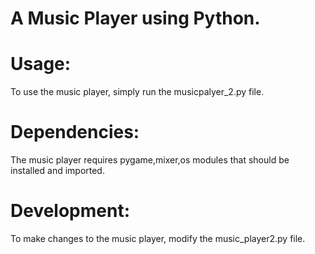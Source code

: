 # A Music Player using Python.

# Usage:
To use the music player, simply run the musicpalyer_2.py file.

# Dependencies:
The music player requires pygame,mixer,os modules that should be installed and imported.

# Development:
To make changes to the music player, modify the music_player2.py file.
